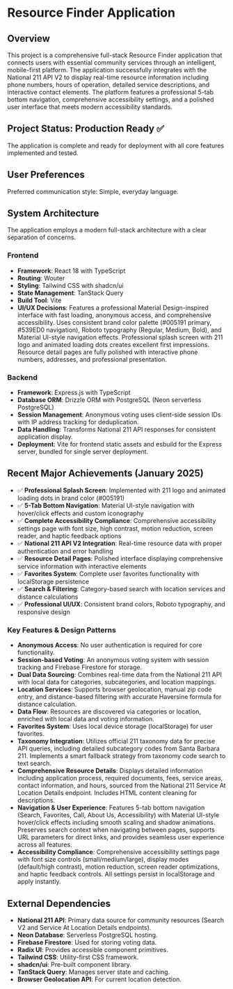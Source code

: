 # Resource Finder Application

## Overview
This project is a comprehensive full-stack Resource Finder application that connects users with essential community services through an intelligent, mobile-first platform. The application successfully integrates with the National 211 API V2 to display real-time resource information including phone numbers, hours of operation, detailed service descriptions, and interactive contact elements. The platform features a professional 5-tab bottom navigation, comprehensive accessibility settings, and a polished user interface that meets modern accessibility standards.

## Project Status: Production Ready ✅
The application is complete and ready for deployment with all core features implemented and tested.

## User Preferences
Preferred communication style: Simple, everyday language.

## System Architecture
The application employs a modern full-stack architecture with a clear separation of concerns.

### Frontend
- **Framework**: React 18 with TypeScript
- **Routing**: Wouter
- **Styling**: Tailwind CSS with shadcn/ui
- **State Management**: TanStack Query
- **Build Tool**: Vite
- **UI/UX Decisions**: Features a professional Material Design-inspired interface with fast loading, anonymous access, and comprehensive accessibility. Uses consistent brand color palette (#005191 primary, #539ED0 navigation), Roboto typography (Regular, Medium, Bold), and Material UI-style navigation effects. Professional splash screen with 211 logo and animated loading dots creates excellent first impressions. Resource detail pages are fully polished with interactive phone numbers, addresses, and professional presentation.

### Backend
- **Framework**: Express.js with TypeScript
- **Database ORM**: Drizzle ORM with PostgreSQL (Neon serverless PostgreSQL)
- **Session Management**: Anonymous voting uses client-side session IDs with IP address tracking for deduplication.
- **Data Handling**: Transforms National 211 API responses for consistent application display.
- **Deployment**: Vite for frontend static assets and esbuild for the Express server, bundled for single server deployment.

## Recent Major Achievements (January 2025)
- ✅ **Professional Splash Screen**: Implemented with 211 logo and animated loading dots in brand color (#005191)
- ✅ **5-Tab Bottom Navigation**: Material UI-style navigation with hover/click effects and custom iconography
- ✅ **Complete Accessibility Compliance**: Comprehensive accessibility settings page with font size, high contrast, motion reduction, screen reader, and haptic feedback options
- ✅ **National 211 API V2 Integration**: Real-time resource data with proper authentication and error handling
- ✅ **Resource Detail Pages**: Polished interface displaying comprehensive service information with interactive elements
- ✅ **Favorites System**: Complete user favorites functionality with localStorage persistence
- ✅ **Search & Filtering**: Category-based search with location services and distance calculations
- ✅ **Professional UI/UX**: Consistent brand colors, Roboto typography, and responsive design

### Key Features & Design Patterns
- **Anonymous Access**: No user authentication is required for core functionality.
- **Session-based Voting**: An anonymous voting system with session tracking and Firebase Firestore for storage.
- **Dual Data Sourcing**: Combines real-time data from the National 211 API with local data for categories, subcategories, and location mappings.
- **Location Services**: Supports browser geolocation, manual zip code entry, and distance-based filtering with accurate Haversine formula for distance calculation.
- **Data Flow**: Resources are discovered via categories or location, enriched with local data and voting information.
- **Favorites System**: Uses local device storage (localStorage) for user favorites.
- **Taxonomy Integration**: Utilizes official 211 taxonomy data for precise API queries, including detailed subcategory codes from Santa Barbara 211. Implements a smart fallback strategy from taxonomy code search to text search.
- **Comprehensive Resource Details**: Displays detailed information including application process, required documents, fees, service areas, contact information, and hours, sourced from the National 211 Service At Location Details endpoint. Includes HTML content cleaning for descriptions.
- **Navigation & User Experience**: Features 5-tab bottom navigation (Search, Favorites, Call, About Us, Accessibility) with Material UI-style hover/click effects including smooth scaling and shadow animations. Preserves search context when navigating between pages, supports URL parameters for direct links, and provides seamless user experience across all features.
- **Accessibility Compliance**: Comprehensive accessibility settings page with font size controls (small/medium/large), display modes (default/high contrast), motion reduction, screen reader optimizations, and haptic feedback controls. All settings persist in localStorage and apply instantly.

## External Dependencies
- **National 211 API**: Primary data source for community resources (Search V2 and Service At Location Details endpoints).
- **Neon Database**: Serverless PostgreSQL hosting.
- **Firebase Firestore**: Used for storing voting data.
- **Radix UI**: Provides accessible component primitives.
- **Tailwind CSS**: Utility-first CSS framework.
- **shadcn/ui**: Pre-built component library.
- **TanStack Query**: Manages server state and caching.
- **Browser Geolocation API**: For current location detection.